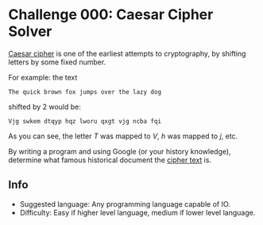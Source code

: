 # Challenge 000: Caesar Cipher Solver

[Caesar cipher](https://en.wikipedia.org/wiki/Caesar_cipher) is one of the earliest attempts to cryptography,
by shifting letters by some fixed number.

For example: the text
```
The quick brown fox jumps over the lazy dog
```
shifted by 2 would be:
```
Vjg swkem dtqyp hqz lworu qxgt vjg ncba fqi
```

As you can see, the letter *T* was mapped to *V*, *h* was mapped to *j*, etc.

By writing a program and using Google (or your history knowledge),
determine what famous historical document the [cipher text](ciphertext.txt) is.

## Info
* Suggested language: Any programming language capable of IO.
* Difficulty: Easy if higher level language, medium if lower level language.
